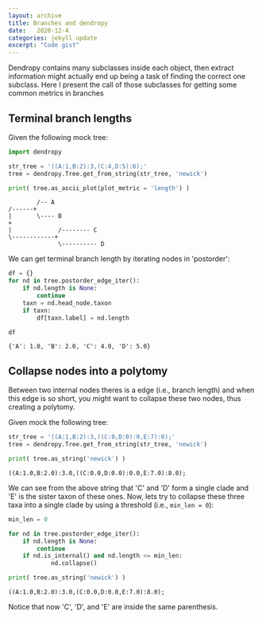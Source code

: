 ```yaml
---
layout: archive
title: Branches and dendropy
date:   2020-12-4
categories: jekyll update
excerpt: "Code gist"
---
```


Dendropy contains many subclasses inside each object, then extract information might actually
end up being a task of finding the correct one subclass. Here I present the call of those subclasses
for getting some common metrics in branches

## Terminal branch lengths

Given the following mock tree:

```python
import dendropy

str_tree = '((A:1,B:2):3,(C:4,D:5):6);'
tree = dendropy.Tree.get_from_string(str_tree, 'newick')

print( tree.as_ascii_plot(plot_metric = 'length') )
```

```
        /-- A
/------+
|       \---- B
+              
|             /-------- C 
\------------+           
              \---------- D
```
We can get terminal branch length by iterating nodes in 'postorder':

```python
df = {}
for nd in tree.postorder_edge_iter():
    if nd.length is None:
        continue
    taxn = nd.head_node.taxon
    if taxn:
        df[taxn.label] = nd.length

df
```

```
{'A': 1.0, 'B': 2.0, 'C': 4.0, 'D': 5.0}
```

## Collapse nodes into a polytomy

Between two internal nodes theres is a edge (i.e., branch length) and when this edge is
so short, you might want to collapse these two nodes, thus creating a polytomy. 

Given mock the following tree:

```python
str_tree = '((A:1,B:2):3,((C:0,D:0):0,E:7):8);'
tree = dendropy.Tree.get_from_string(str_tree, 'newick')

print( tree.as_string('newick') )
```
```
((A:1.0,B:2.0):3.0,((C:0.0,D:0.0):0.0,E:7.0):8.0);
```

We can see from the above string that 'C' and 'D' form a single clade and 'E' is the sister taxon of these ones. Now, lets try to collapse these three taxa into a single clade by using a threshold (i.e., `min_len = 0`):

```python
min_len = 0

for nd in tree.postorder_edge_iter():
    if nd.length is None:
        continue
    if nd.is_internal() and nd.length <= min_len:
            nd.collapse()

print( tree.as_string('newick') )
```
```
((A:1.0,B:2.0):3.0,(C:0.0,D:0.0,E:7.0):8.0);
```
Notice that now 'C', 'D', and 'E' are inside the same parenthesis.


